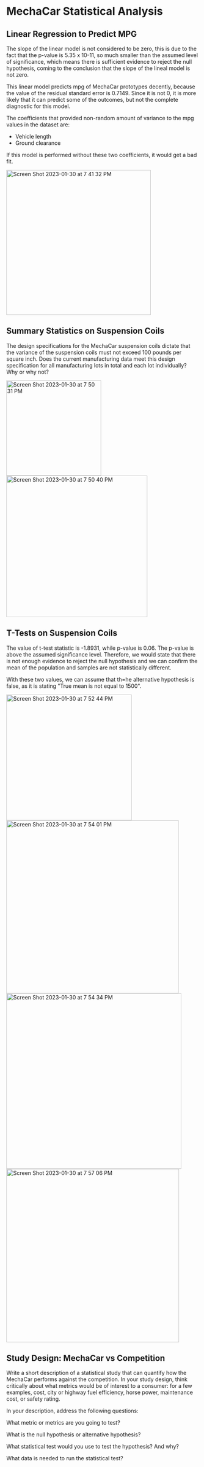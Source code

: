 # MechaCar Statistical Analysis 


## Linear Regression to Predict MPG

The slope of the linear model is not considered to be zero, this is due to the fact that the p-value is 5.35 x 10-11, so much smaller than the assumed level of significance, which means there is sufficient evidence to reject the null hypothesis, coming to the conclusion that the slope of the lineal model is not zero. 

This linear model predicts mpg of MechaCar prototypes decently, because the value of the residual standard error is 0.7149. Since it is not 0, it is more likely that it can predict some of the outcomes, but not the complete diagnostic for this model. 

The coefficients that provided non-random amount of variance to the mpg values in the dataset are:
- Vehicle length
- Ground clearance

If this model is performed without these two coefficients, it would get a bad fit.

<img width="378" alt="Screen Shot 2023-01-30 at 7 41 32 PM" src="https://user-images.githubusercontent.com/113856917/215639019-7bccf4fa-42ae-4288-a61d-4c39776993a0.png">


## Summary Statistics on Suspension Coils

The design specifications for the MechaCar suspension coils dictate that the variance of the suspension coils must not exceed 100 pounds per square inch. Does the current manufacturing data meet this design specification for all manufacturing lots in total and each lot individually? Why or why not?

<img width="248" alt="Screen Shot 2023-01-30 at 7 50 31 PM" src="https://user-images.githubusercontent.com/113856917/215639212-bfeef2d5-b9b2-447f-9a41-46f0904cd60c.png">

<img width="369" alt="Screen Shot 2023-01-30 at 7 50 40 PM" src="https://user-images.githubusercontent.com/113856917/215639225-926bed98-c0c2-4556-ae2b-9cc1c82bf72d.png">

## T-Tests on Suspension Coils

The value of t-test statistic is -1.8931, while p-value is 0.06. The p-value is above the assumed significance level. Therefore, we would state that there is not enough evidence to reject the null hypothesis and we can confirm the mean of the population and samples are not statistically different.

With these two values, we can assume that th=he alternative hypothesis is false, as it is stating "True mean is not equal to 1500".

<img width="328" alt="Screen Shot 2023-01-30 at 7 52 44 PM" src="https://user-images.githubusercontent.com/113856917/215639481-ee63f6a7-2ff6-442f-bbf9-72564f8dbd81.png">

<img width="451" alt="Screen Shot 2023-01-30 at 7 54 01 PM" src="https://user-images.githubusercontent.com/113856917/215639637-f5d31897-774d-46ba-99cc-eab0a9fbba19.png">

<img width="458" alt="Screen Shot 2023-01-30 at 7 54 34 PM" src="https://user-images.githubusercontent.com/113856917/215639709-376c413d-bd14-4466-a9ea-90e2926625da.png">

<img width="452" alt="Screen Shot 2023-01-30 at 7 57 06 PM" src="https://user-images.githubusercontent.com/113856917/215640217-826df454-dc91-4f5c-94be-db49cf901917.png">


## Study Design: MechaCar vs Competition

Write a short description of a statistical study that can quantify how the MechaCar performs against the competition. In your study design, think critically about what metrics would be of interest to a consumer: for a few examples, cost, city or highway fuel efficiency, horse power, maintenance cost, or safety rating.

In your description, address the following questions:

What metric or metrics are you going to test?

What is the null hypothesis or alternative hypothesis?

What statistical test would you use to test the hypothesis? And why?

What data is needed to run the statistical test?

